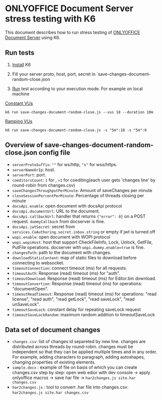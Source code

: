 # ONLYOFFICE Document Server stress testing with K6

This document describes how to run stress testing of [ONLYOFFICE Document Server](https://github.com/ONLYOFFICE/DocumentServer
) using K6.

## Run tests

1. [Install](https://k6.io/docs/get-started/installation/) K6

2. Fill your server proto, host, port, secret in `save-changes-document-random-close.json

3. [Run](https://k6.io/docs/get-started/running-k6/) test according to your execution mode. For example on local machine

[Constant VUs](https://k6.io/docs/using-k6/k6-options/reference/#vus)

`k6 run save-changes-document-random-close.js --vus 18 --duration 10m`

[Ramping VUs](https://k6.io/docs/using-k6/k6-options/reference/#stages)

`k6 run save-changes-document-random-close.js -s "5m":18 -s "5m":0`

## Overview of save-changes-document-random-close.json config file

- `serverProtoSuffix`: `""` for ws/http, `"s"` for wss/https.
- `serverNameOrIp`: host.
- `serverPort`: port.
- `coeditorsCount`: `1` for , `>1` for coediting(each user gets 'changes line' by round-robin from changes.csv) 
- `saveChangesThroughputPerMinute`: Amount of saveChanges per minute
- `closeSessionPercentPerMinute`: Percentage of threads closing per minute
- `docsApi.enable`: open document with docsApi protocol
- `docsApi.documentUrl`:  URL to the document.
- `docsApi.callbackUrl`:  handler that returns `{"error": 0}` on a POST request. `dummyCallback` from docserver is fine.
- `docsApi.jwtSecret`: secret from `services.CoAuthoring.secret.inbox.string` or empty if jwt is turned off
- `wopi.enable`: open document with WOPI protocol
- `wopi.wopiHost`: host that support CheckFileInfo, Lock, Unlock, GetFile, PutFile operations.
docserver with `wopi.dummy.enable=true` is fine.
- `changesPath`:  path to the document with changes.
- `downloadStaticContent`:  map of static files to download before connecting to websocket.
- `timeoutConnection`:  connect timeout (ms) for all requests.
- `timeoutAuth`:  Response (read) timeout (ms) for "auth".
- `timeoutDownload`:  Response (read) timeout (ms) for Editor.bin download.
- `timeoutConvertion`: Response (read) timeout (ms) for operations: "documentOpen".
- `timeoutReadTimeout`:  Response (read) timeout (ms) for operations: "read license", "read auth", "read getLock", "read saveLock", "read unSaveLock".
- `timeoutSaveLock`:  constant delay for repeating saveLock request
- `timeoutSaveLockRandom`:  maximum random addition to timeoutSaveLock 

## Data set of document changes

- `changes.csv`: list of changes id separeted by new line. changes are distributed across threads by round-robin. 
changes must be independent so that they can be applied multiple times and in any order. 
For example, adding characters to paragraph, adding autoshapes, changing properties of existing elements.
- `sample.docx` : example of file on basis of which you can create changes.csv step by step: 
open web edior with dev console -> apply onlyoffice macros -> save har file -> `har2changes.js site.har changes.csv`
- `har2changes.js` : tool to convert .har file into changes.csv: `har2changes.js site.har changes.csv`

